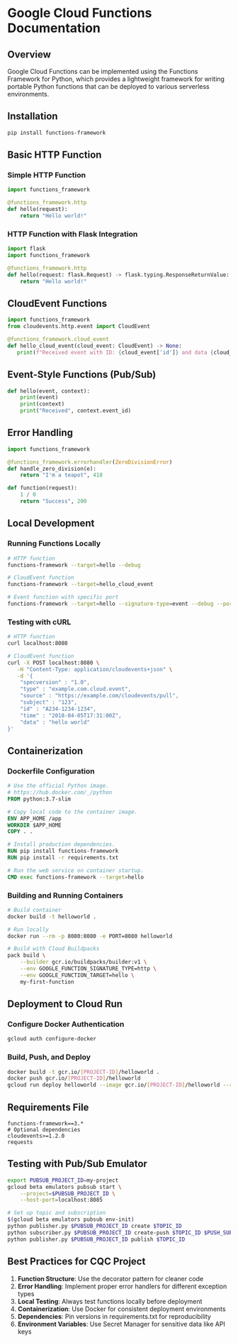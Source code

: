 # Google Cloud Functions Documentation

## Overview
Google Cloud Functions can be implemented using the Functions Framework for Python, which provides a lightweight framework for writing portable Python functions that can be deployed to various serverless environments.

## Installation
```bash
pip install functions-framework
```

## Basic HTTP Function

### Simple HTTP Function
```python
import functions_framework

@functions_framework.http
def hello(request):
    return "Hello world!"
```

### HTTP Function with Flask Integration
```python
import flask
import functions_framework

@functions_framework.http
def hello(request: flask.Request) -> flask.typing.ResponseReturnValue:
    return "Hello world!"
```

## CloudEvent Functions
```python
import functions_framework
from cloudevents.http.event import CloudEvent

@functions_framework.cloud_event
def hello_cloud_event(cloud_event: CloudEvent) -> None:
   print(f"Received event with ID: {cloud_event['id']} and data {cloud_event.data}")
```

## Event-Style Functions (Pub/Sub)
```python
def hello(event, context):
    print(event)
    print(context)
    print("Received", context.event_id)
```

## Error Handling
```python
import functions_framework

@functions_framework.errorhandler(ZeroDivisionError)
def handle_zero_division(e):
    return "I'm a teapot", 418

def function(request):
    1 / 0
    return "Success", 200
```

## Local Development

### Running Functions Locally
```bash
# HTTP function
functions-framework --target=hello --debug

# CloudEvent function
functions-framework --target=hello_cloud_event

# Event function with specific port
functions-framework --target=hello --signature-type=event --debug --port=8080
```

### Testing with cURL
```bash
# HTTP function
curl localhost:8080

# CloudEvent function
curl -X POST localhost:8080 \
   -H "Content-Type: application/cloudevents+json" \
   -d '{
	"specversion" : "1.0",
	"type" : "example.com.cloud.event",
	"source" : "https://example.com/cloudevents/pull",
	"subject" : "123",
	"id" : "A234-1234-1234",
	"time" : "2018-04-05T17:31:00Z",
	"data" : "hello world"
}'
```

## Containerization

### Dockerfile Configuration
```dockerfile
# Use the official Python image.
# https://hub.docker.com/_/python
FROM python:3.7-slim

# Copy local code to the container image.
ENV APP_HOME /app
WORKDIR $APP_HOME
COPY . .

# Install production dependencies.
RUN pip install functions-framework
RUN pip install -r requirements.txt

# Run the web service on container startup.
CMD exec functions-framework --target=hello
```

### Building and Running Containers
```bash
# Build container
docker build -t helloworld .

# Run locally
docker run --rm -p 8080:8080 -e PORT=8080 helloworld

# Build with Cloud Buildpacks
pack build \
    --builder gcr.io/buildpacks/builder:v1 \
    --env GOOGLE_FUNCTION_SIGNATURE_TYPE=http \
    --env GOOGLE_FUNCTION_TARGET=hello \
    my-first-function
```

## Deployment to Cloud Run

### Configure Docker Authentication
```bash
gcloud auth configure-docker
```

### Build, Push, and Deploy
```bash
docker build -t gcr.io/[PROJECT-ID]/helloworld .
docker push gcr.io/[PROJECT-ID]/helloworld
gcloud run deploy helloworld --image gcr.io/[PROJECT-ID]/helloworld --region us-central1
```

## Requirements File
```text
functions-framework==3.*
# Optional dependencies
cloudevents>=1.2.0
requests
```

## Testing with Pub/Sub Emulator
```bash
export PUBSUB_PROJECT_ID=my-project
gcloud beta emulators pubsub start \
    --project=$PUBSUB_PROJECT_ID \
    --host-port=localhost:8085

# Set up topic and subscription
$(gcloud beta emulators pubsub env-init)
python publisher.py $PUBSUB_PROJECT_ID create $TOPIC_ID
python subscriber.py $PUBSUB_PROJECT_ID create-push $TOPIC_ID $PUSH_SUBSCRIPTION_ID http://localhost:8080
python publisher.py $PUBSUB_PROJECT_ID publish $TOPIC_ID
```

## Best Practices for CQC Project

1. **Function Structure**: Use the decorator pattern for cleaner code
2. **Error Handling**: Implement proper error handlers for different exception types
3. **Local Testing**: Always test functions locally before deployment
4. **Containerization**: Use Docker for consistent deployment environments
5. **Dependencies**: Pin versions in requirements.txt for reproducibility
6. **Environment Variables**: Use Secret Manager for sensitive data like API keys